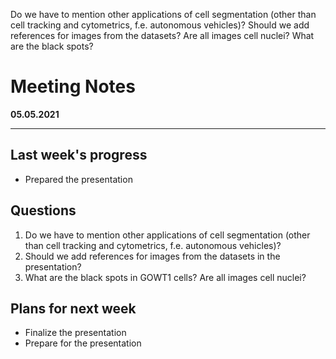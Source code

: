 Do we have to mention other applications of cell segmentation 
(other than cell tracking and cytometrics, f.e. autonomous vehicles)?
Should we add references for images from the datasets?
Are all images cell nuclei?
What are the black spots?

# Meeting Notes
**05.05.2021**

---

## Last week's progress
- Prepared the presentation

## Questions
1. Do we have to mention other applications of cell segmentation 
(other than cell tracking and cytometrics, f.e. autonomous vehicles)?
2. Should we add references for images from the datasets in the presentation?
3. What are the black spots in GOWT1 cells? Are all images cell nuclei?

## Plans for next week
- Finalize the presentation
- Prepare for the presentation